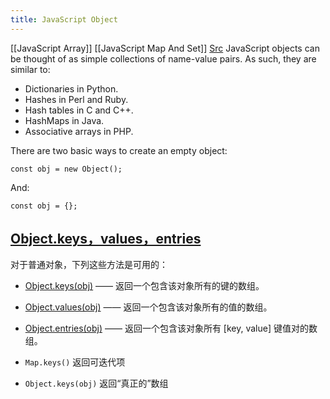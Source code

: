 ```yaml
---
title: JavaScript Object
---
```

[[JavaScript Array]]
[[JavaScript Map And Set]]
[Src](https://zh.javascript.info/object)
JavaScript objects can be thought of as simple collections of name-value pairs. As such, they are similar to:
-   Dictionaries in Python.
-   Hashes in Perl and Ruby.
-   Hash tables in C and C++.
-   HashMaps in Java.
-   Associative arrays in PHP.

There are two basic ways to create an empty object:
```
const obj = new Object();
```
And:
```
const obj = {};
```

## [Object.keys，values，entries](https://zh.javascript.info/keys-values-entries#objectkeysvaluesentries)
对于普通对象，下列这些方法是可用的：
-   [Object.keys(obj)](https://developer.mozilla.org/zh/docs/Web/JavaScript/Reference/Global_Objects/Object/keys) —— 返回一个包含该对象所有的键的数组。
-   [Object.values(obj)](https://developer.mozilla.org/zh/docs/Web/JavaScript/Reference/Global_Objects/Object/values) —— 返回一个包含该对象所有的值的数组。
-   [Object.entries(obj)](https://developer.mozilla.org/zh/docs/Web/JavaScript/Reference/Global_Objects/Object/entries) —— 返回一个包含该对象所有 \[key, value\] 键值对的数组。

- `Map.keys()` 返回可迭代项
- `Object.keys(obj)` 返回“真正的”数组
